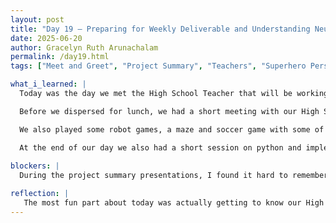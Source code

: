 ```yaml
---
layout: post
title: "Day 19 – Preparing for Weekly Deliverable and Understanding Neural Networks"
date: 2025-06-20
author: Gracelyn Ruth Arunachalam
permalink: /day19.html
tags: ["Meet and Greet", "Project Summary", "Teachers", "Superhero Personna"]

what_i_learned: |
  Today was the day we met the High School Teacher that will be working with us for this summer. We began our day with our peers from other groups and we had a short ice breaker. In this activity we had to come up with a 30 second summary of our project without including any key words from the title of our project. Following that we had a short lost at sea game, where we had a list of items that we could have on a raft when lost at sea that we had to place on a list in order from the most important to the least important. Our team was a little bit close to the coastguard list - the correct list. The next activity that we had lined up for us was the meet and greet with our High School teachers. Before we began this session, we re-presented our 30 second summary of our projects so the teachers could guess which project they were on. 

  Before we dispersed for lunch, we had a short meeting with our High School teacher, Mrs. Ross Jones. She had us ask ChatGPT to build a superhero personna by prompting it with our three of our strengths and weaknesses. I was the Insightor, the bot had prepared a little background story for me to display my strengths and weaknesses, here's a snipet of what it had given me: "Taking up the mantle of The Insightor, she now travels between disputes, classrooms, and interdimensional misunderstandings. She's not the strongest or flashiest hero — but when understanding is the key to survival, Insightor is irreplaceable." This was a fun activity, where I was able to hear about the strengths and weaknesses of my friends and also our newest member. 

  We also played some robot games, a maze and soccer game with some of Dr. Mack's students. It was a fun game where we had to control the movement of robots using controls on a tablet that we used to navigate the maze.

  At the end of our day we also had a short session on python and implementing automized search algorithms to determine the best combination of parameters for ML models that yield the highest R2 values.
 
blockers: |
  During the project summary presentations, I found it hard to remember all the key things we had discussed as a group, when actually presenting. I would always say things that we had not practiced. However, I am grateful for my team who cheered me up and accepted every summary I switched through.

reflection: |
   The most fun part about today was actually getting to know our High School Teacher. She is a very kind and funny teacher that I would love to work with for the summer. During our lost at sea activity, I noticed that all groups had different interpretations of how the objects could be utlized for survival, thus the all had different perspectives. I personally remember how within our team we had come up with various survival uses of a shaving mirror. We had concluded that it could be used as a knife to cut fish - when broken in pieces, as a source of fire, as a plate and as a means of defense against sharks if we ran out of shark repellent.
---
```

